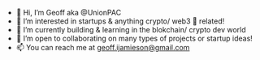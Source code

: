 - 👋 Hi, I’m Geoff aka @UnionPAC
- 👀 I’m interested in startups & anything crypto/ web3 🌈 related!
- 🌱 I’m currently building & learning in the blokchain/ crypto dev world
- 💞️ I’m open to collaborating on many types of projects or startup ideas! 
- 📫 You can reach me at geoff.ijamieson@gmail.com

<!---
UnionPAC/UnionPAC is a ✨ special ✨ repository because its `README.md` (this file) appears on your GitHub profile.
You can click the Preview link to take a look at your changes.
--->
